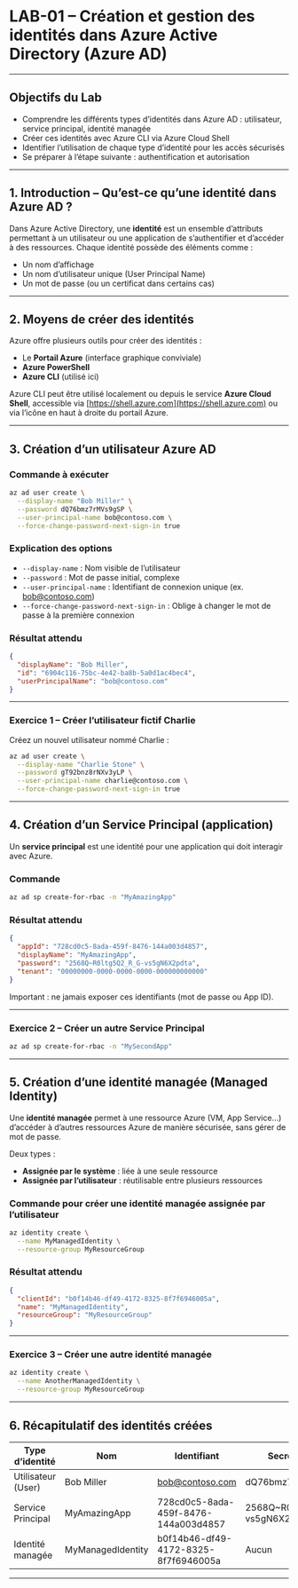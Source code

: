 # LAB-01 – Création et gestion des identités dans Azure Active Directory (Azure AD)

---

## Objectifs du Lab

* Comprendre les différents types d’identités dans Azure AD : utilisateur, service principal, identité managée
* Créer ces identités avec Azure CLI via Azure Cloud Shell
* Identifier l’utilisation de chaque type d’identité pour les accès sécurisés
* Se préparer à l’étape suivante : authentification et autorisation

---

## 1. Introduction – Qu’est-ce qu’une identité dans Azure AD ?

Dans Azure Active Directory, une **identité** est un ensemble d’attributs permettant à un utilisateur ou une application de s’authentifier et d’accéder à des ressources. Chaque identité possède des éléments comme :

* Un nom d’affichage
* Un nom d’utilisateur unique (User Principal Name)
* Un mot de passe (ou un certificat dans certains cas)

---

## 2. Moyens de créer des identités

Azure offre plusieurs outils pour créer des identités :

* Le **Portail Azure** (interface graphique conviviale)
* **Azure PowerShell**
* **Azure CLI** (utilisé ici)

Azure CLI peut être utilisé localement ou depuis le service **Azure Cloud Shell**, accessible via [https://shell.azure.com](https://shell.azure.com) ou via l’icône en haut à droite du portail Azure.

---

## 3. Création d’un utilisateur Azure AD

### Commande à exécuter

```bash
az ad user create \
  --display-name "Bob Miller" \
  --password dQ76bmz7rMVs9gSP \
  --user-principal-name bob@contoso.com \
  --force-change-password-next-sign-in true
```

### Explication des options

* `--display-name` : Nom visible de l’utilisateur
* `--password` : Mot de passe initial, complexe
* `--user-principal-name` : Identifiant de connexion unique (ex. [bob@contoso.com](mailto:bob@contoso.com))
* `--force-change-password-next-sign-in` : Oblige à changer le mot de passe à la première connexion

### Résultat attendu

```json
{
  "displayName": "Bob Miller",
  "id": "6904c116-75bc-4e42-ba8b-5a0d1ac4bec4",
  "userPrincipalName": "bob@contoso.com"
}
```

---

### Exercice 1 – Créer l’utilisateur fictif Charlie

Créez un nouvel utilisateur nommé Charlie :

```bash
az ad user create \
  --display-name "Charlie Stone" \
  --password gT92bnz8rNXv3yLP \
  --user-principal-name charlie@contoso.com \
  --force-change-password-next-sign-in true
```

---

## 4. Création d’un Service Principal (application)

Un **service principal** est une identité pour une application qui doit interagir avec Azure.

### Commande

```bash
az ad sp create-for-rbac -n "MyAmazingApp"
```

### Résultat attendu

```json
{
  "appId": "728cd0c5-8ada-459f-8476-144a003d4857",
  "displayName": "MyAmazingApp",
  "password": "2568Q~R0ltg5Q2_R_G-vs5gN6X2pdta",
  "tenant": "00000000-0000-0000-0000-000000000000"
}
```

Important : ne jamais exposer ces identifiants (mot de passe ou App ID).

---

### Exercice 2 – Créer un autre Service Principal

```bash
az ad sp create-for-rbac -n "MySecondApp"
```

---

## 5. Création d’une identité managée (Managed Identity)

Une **identité managée** permet à une ressource Azure (VM, App Service…) d’accéder à d’autres ressources Azure de manière sécurisée, sans gérer de mot de passe.

Deux types :

* **Assignée par le système** : liée à une seule ressource
* **Assignée par l’utilisateur** : réutilisable entre plusieurs ressources

### Commande pour créer une identité managée assignée par l’utilisateur

```bash
az identity create \
  --name MyManagedIdentity \
  --resource-group MyResourceGroup
```

### Résultat attendu

```json
{
  "clientId": "b0f14b46-df49-4172-8325-8f7f6946005a",
  "name": "MyManagedIdentity",
  "resourceGroup": "MyResourceGroup"
}
```

---

### Exercice 3 – Créer une autre identité managée

```bash
az identity create \
  --name AnotherManagedIdentity \
  --resource-group MyResourceGroup
```

---

## 6. Récapitulatif des identités créées

| Type d’identité    | Nom               | Identifiant                               | Secret utilisé                     |
| ------------------ | ----------------- | ----------------------------------------- | ---------------------------------- |
| Utilisateur (User) | Bob Miller        | [bob@contoso.com](mailto:bob@contoso.com) | dQ76bmz7rMVs9gSP                   |
| Service Principal  | MyAmazingApp      | 728cd0c5-8ada-459f-8476-144a003d4857      | 2568Q\~R0ltg5Q2\_R\_G-vs5gN6X2pdta |
| Identité managée   | MyManagedIdentity | b0f14b46-df49-4172-8325-8f7f6946005a      | Aucun                              |

---


